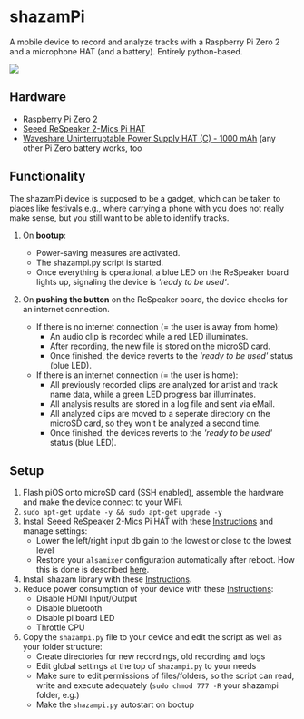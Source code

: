 shazamPi
========================

A mobile device to record and analyze tracks with a Raspberry Pi Zero 2 and a microphone HAT (and a battery). Entirely python-based.


[![](https://i.imgur.com/pyAoYx3.jpg?raw=true)](https://i.imgur.com/pyAoYx3.jpg)


## Hardware
+ [Raspberry Pi Zero 2](https://www.raspberrypi.com/products/raspberry-pi-zero-2-w/)
+ [Seeed ReSpeaker 2-Mics Pi HAT](https://wiki.seeedstudio.com/ReSpeaker_2_Mics_Pi_HAT/)
+ [Waveshare Uninterruptable Power Supply HAT (C) - 1000 mAh](https://www.waveshare.com/wiki/UPS_HAT_(C)) (any other Pi Zero battery works, too


## Functionality
The shazamPi device is supposed to be a gadget, which can be taken to places like festivals e.g., where carrying a phone with you does not really make sense, but you still want to be able to identify tracks.

1. On **bootup**:
   + Power-saving measures are activated.
   + The shazampi.py script is started. 
   + Once everything is operational, a blue LED on the ReSpeaker board lights up, signaling the device is _'ready to be used'_.

2. On **pushing the button** on the ReSpeaker board, the device checks for an internet connection.
   + If there is no internet connection (= the user is away from home):
      - An audio clip is recorded while a red LED illuminates. 
      - After recording, the new file is stored on the microSD card.
      - Once finished, the device reverts to the _'ready to be used'_ status (blue LED).
   + If there is an internet connection (= the user is home):
      - All previously recorded clips are analyzed for artist and track name data, while a green LED progress bar illuminates. 
      - All analysis results are stored in a log file and sent via eMail. 
      - All analyzed clips are moved to a seperate directory on the microSD card, so they won't be analyzed a second time. 
      - Once finished, the devices reverts to the _'ready to be used'_ status (blue LED).


## Setup
1. Flash piOS onto microSD card (SSH enabled), assemble the hardware and make the device connect to your WiFi.
2. `sudo apt-get update -y && sudo apt-get upgrade -y`
3. Install Seeed ReSpeaker 2-Mics Pi HAT with these [Instructions](https://wiki.seeedstudio.com/ReSpeaker_2_Mics_Pi_HAT_Raspberry/) and manage settings:
   - Lower the left/right input db gain to the lowest or close to the lowest level
   - Restore your `alsamixer` configuration automatically after reboot. How this is done is described [here](https://dev.to/luisabianca/fix-alsactl-store-that-does-not-save-alsamixer-settings-130i).
4. Install shazam library with these [Instructions](https://github.com/dotX12/ShazamIO).
5. Reduce power consumption of your device with these [Instructions](https://www.cnx-software.com/2021/12/09/raspberry-pi-zero-2-w-power-consumption/):
   - Disable HDMI Input/Output
   - Disable bluetooth
   - Disable pi board LED
   - Throttle CPU
6. Copy the `shazampi.py` file to your device and edit the script as well as your folder structure:
   - Create directories for new recordings, old recording and logs
   - Edit global settings at the top of `shazampi.py` to your needs
   - Make sure to edit permissions of files/folders, so the script can read, write and execute adequately (`sudo chmod 777 -R` your shazampi folder, e.g.)
   - Make the `shazampi.py` autostart on bootup
